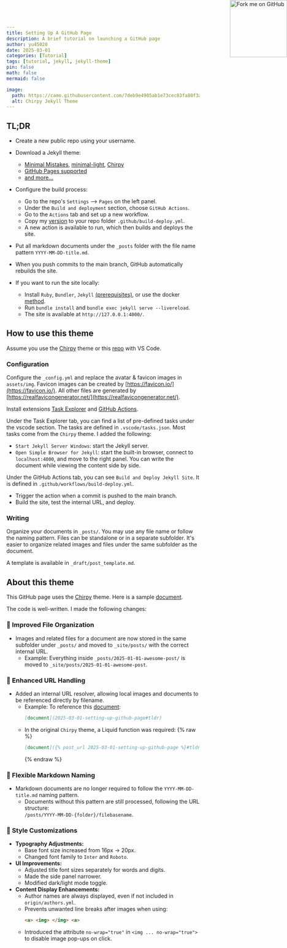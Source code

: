 ```yaml
---
title: Setting Up A GitHub Page
description: A brief tutorial on launching a GitHub page
author: yu45020
date: 2025-03-01
categories: [Tutorial]
tags: [tutorial, jekyll, jekyll-theme]
pin: false
math: false
mermaid: false

image:
  path: https://camo.githubusercontent.com/7deb9e4905ab1e73cec83fa80f3a5d0c7f613e6b522a9fdc41d5c79fad37eda8/68747470733a2f2f6368697270792d696d672e6e65746c6966792e6170702f636f6d6d6f6e732f646576696365732d6d6f636b75702e706e67
  alt: Chirpy Jekyll Theme
---
```



 

<a href="https://github.com/yu45020/jekyll-theme-chirpy/fork" target="_blank" rel="noopener noreferrer">
  <img loading="lazy" width="149" height="149" 
    src="https://github.blog/wp-content/uploads/2008/12/forkme_right_darkblue_121621.png?resize=149%2C149" 
    style="position: absolute; top: 0; right: 0; border: 0;" 
    alt="Fork me on GitHub" no-wrapper=true>
</a>

 


## TL;DR

* Create a new public repo using your username.

* Download a Jekyll theme:
  * [Minimal Mistakes](https://mmistakes.github.io/minimal-mistakes/), [minimal-light](https://xiao-chenguang.github.io/minimal-light/), [Chirpy](https://chirpy.cotes.page/)
  * [GitHub Pages supported](https://pages.github.com/themes/)
  * [and more...](https://jekyllrb.com/docs/themes/)

* Configure the build process:
  * Go to the repo's `Settings` --> `Pages` on the left panel.
  * Under the `Build and deployment` section, choose `GitHub Actions`.
  * Go to the `Actions` tab and set up a new workflow.
  * Copy my [version](https://github.com/yu45020/yu45020.github.io/blob/main/.github/workflows/build-deploy.yml) to your repo folder `.github/build-deploy.yml`.
  * A new action is available to run, which then builds and deploys the site.

* Put all markdown documents under the `_posts` folder with the file name pattern `YYYY-MM-DD-title.md`.

* When you push commits to the main branch, GitHub automatically rebuilds the site.

* If you want to run the site locally:
  * Install `Ruby`, `Bundler`, `Jekyll` [(prerequisites)](https://docs.github.com/en/pages/setting-up-a-github-pages-site-with-jekyll/creating-a-github-pages-site-with-jekyll#prerequisites), or use the docker [method](https://dev.to/cuongnp/setting-up-a-local-development-environment-for-jekyll-with-docker-d8k).
  * Run `bundle install` and `bundle exec jekyll serve --livereload`.
  * The site is available at `http://127.0.0.1:4000/`.


## How to use this theme

Assume you use the [Chirpy](https://chirpy.cotes.page/) theme or this [repo](https://github.com/yu45020/yu45020.github.io) with VS Code.

### Configuration

Configure the `_config.yml` and replace the avatar & favicon images in `assets/img`. Favicon images can be created by [https://favicon.io/](https://favicon.io/). All other files are generated by [https://realfavicongenerator.net/](https://realfavicongenerator.net/).

Install extensions [Task Explorer](https://marketplace.visualstudio.com/items?itemName=spmeesseman.vscode-taskexplorer) and [GitHub Actions](https://marketplace.visualstudio.com/items?itemName=GitHub.vscode-github-actions).

Under the Task Explorer tab, you can find a list of pre-defined tasks under the vscode section. The tasks are defined in `.vscode/tasks.json`. Most tasks come from the `Chirpy` theme. I added the following:
  * `Start Jekyll Server Windows`: start the Jekyll server.
  * `Open Simple Browser for Jekyll`: start the built-in browser, connect to `localhost:4000`, and move to the right panel. You can write the document while viewing the content side by side.

Under the GitHub Actions tab, you can see `Build and Deploy Jekyll Site`. It is defined in `.github/workflows/build-deploy.yml`.
  * Trigger the action when a commit is pushed to the main branch.
  * Build the site, test the internal URL, and deploy.

### Writing

Organize your documents in `_posts/`. You may use any file name or follow the naming pattern. Files can be standalone or in a separate subfolder. It's easier to organize related images and files under the same subfolder as the document.

A template is available in `_draft/post_template.md`.


## About this theme

This GitHub page uses the [Chirpy](https://chirpy.cotes.page/) theme. Here is a sample [document](https://chirpy.cotes.page/posts/text-and-typography/).

The code is well-written. I made the following changes:

### 📂 Improved File Organization
- Images and related files for a document are now stored in the same subfolder under `_posts/` and moved to `_site/posts/` with the correct internal URL.
  - Example: Everything inside `_posts/2025-01-01-awesome-post/` is moved to `_site/posts/2025-01-01-awesome-post`.

### 🔗 Enhanced URL Handling
- Added an internal URL resolver, allowing local images and documents to be referenced directly by filename.
  - Example: To reference this [document](2025-03-01-setting-up-github-page#tldr):
    ```md
    [document](2025-03-01-setting-up-github-page#tldr)
    ```
  - In the original `Chirpy` theme, a Liquid function was required:
    {% raw %}
    ```md
    [document]({% post_url 2025-03-01-setting-up-github-page %}#tldr)
    ```
    {% endraw %}

### 📜 Flexible Markdown Naming
- Markdown documents are no longer required to follow the `YYYY-MM-DD-title.md` naming pattern.
  - Documents without this pattern are still processed, following the URL structure:  
    `/posts/YYYY-MM-DD-{folder}/filebasename`.

### 🎨 Style Customizations
- **Typography Adjustments:**
  - Base font size increased from 16px → 20px.
  - Changed font family to `Inter` and `Roboto`.
- **UI Improvements:**
  - Adjusted title font sizes separately for words and digits.
  - Made the side panel narrower.
  - Modified dark/light mode toggle.
- **Content Display Enhancements:**
  - Author names are always displayed, even if not included in `origin/authors.yml`.
  - Prevents unwanted line breaks after images when using:
    ```html
    <a> <img> </img> <a>
    ```
  - Introduced the attribute `no-wrap="true"` in `<img ... no-wrap="true">` to disable image pop-ups on click.

